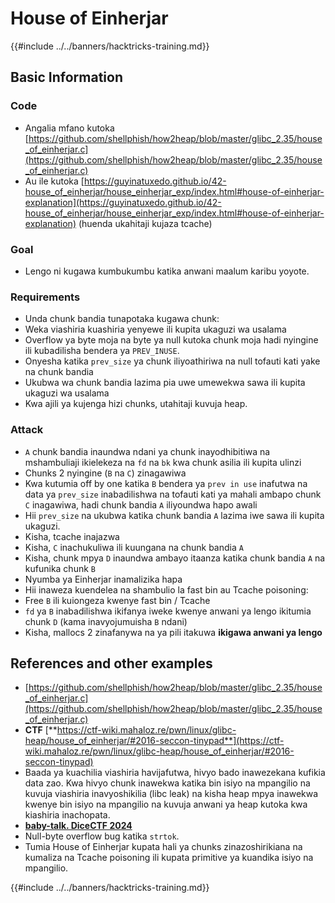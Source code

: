 # House of Einherjar

{{#include ../../banners/hacktricks-training.md}}

## Basic Information

### Code

- Angalia mfano kutoka [https://github.com/shellphish/how2heap/blob/master/glibc_2.35/house_of_einherjar.c](https://github.com/shellphish/how2heap/blob/master/glibc_2.35/house_of_einherjar.c)
- Au ile kutoka [https://guyinatuxedo.github.io/42-house_of_einherjar/house_einherjar_exp/index.html#house-of-einherjar-explanation](https://guyinatuxedo.github.io/42-house_of_einherjar/house_einherjar_exp/index.html#house-of-einherjar-explanation) (huenda ukahitaji kujaza tcache)

### Goal

- Lengo ni kugawa kumbukumbu katika anwani maalum karibu yoyote.

### Requirements

- Unda chunk bandia tunapotaka kugawa chunk:
- Weka viashiria kuashiria yenyewe ili kupita ukaguzi wa usalama
- Overflow ya byte moja na byte ya null kutoka chunk moja hadi nyingine ili kubadilisha bendera ya `PREV_INUSE`.
- Onyesha katika `prev_size` ya chunk iliyoathiriwa na null tofauti kati yake na chunk bandia
- Ukubwa wa chunk bandia lazima pia uwe umewekwa sawa ili kupita ukaguzi wa usalama
- Kwa ajili ya kujenga hizi chunks, utahitaji kuvuja heap.

### Attack

- `A` chunk bandia inaundwa ndani ya chunk inayodhibitiwa na mshambuliaji ikielekeza na `fd` na `bk` kwa chunk asilia ili kupita ulinzi
- Chunks 2 nyingine (`B` na `C`) zinagawiwa
- Kwa kutumia off by one katika `B` bendera ya `prev in use` inafutwa na data ya `prev_size` inabadilishwa na tofauti kati ya mahali ambapo chunk `C` inagawiwa, hadi chunk bandia `A` iliyoundwa hapo awali
- Hii `prev_size` na ukubwa katika chunk bandia `A` lazima iwe sawa ili kupita ukaguzi.
- Kisha, tcache inajazwa
- Kisha, `C` inachukuliwa ili kuungana na chunk bandia `A`
- Kisha, chunk mpya `D` inaundwa ambayo itaanza katika chunk bandia `A` na kufunika chunk `B`
- Nyumba ya Einherjar inamalizika hapa
- Hii inaweza kuendelea na shambulio la fast bin au Tcache poisoning:
- Free `B` ili kuiongeza kwenye fast bin / Tcache
- `fd` ya `B` inabadilishwa ikifanya iweke kwenye anwani ya lengo ikitumia chunk `D` (kama inavyojumuisha `B` ndani)&#x20;
- Kisha, mallocs 2 zinafanywa na ya pili itakuwa **ikigawa anwani ya lengo**

## References and other examples

- [https://github.com/shellphish/how2heap/blob/master/glibc_2.35/house_of_einherjar.c](https://github.com/shellphish/how2heap/blob/master/glibc_2.35/house_of_einherjar.c)
- **CTF** [**https://ctf-wiki.mahaloz.re/pwn/linux/glibc-heap/house_of_einherjar/#2016-seccon-tinypad**](https://ctf-wiki.mahaloz.re/pwn/linux/glibc-heap/house_of_einherjar/#2016-seccon-tinypad)
- Baada ya kuachilia viashiria havijafutwa, hivyo bado inawezekana kufikia data zao. Kwa hivyo chunk inawekwa katika bin isiyo na mpangilio na kuvuja viashiria inavyoshikilia (libc leak) na kisha heap mpya inawekwa kwenye bin isiyo na mpangilio na kuvuja anwani ya heap kutoka kwa kiashiria inachopata.
- [**baby-talk. DiceCTF 2024**](https://7rocky.github.io/en/ctf/other/dicectf/baby-talk/)
- Null-byte overflow bug katika `strtok`.
- Tumia House of Einherjar kupata hali ya chunks zinazoshirikiana na kumaliza na Tcache poisoning ili kupata primitive ya kuandika isiyo na mpangilio.

{{#include ../../banners/hacktricks-training.md}}

